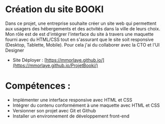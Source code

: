 
# Création du site BOOKI

Dans ce projet, une entreprise souhaite créer un site web qui permettent aux usagers des hébergements et des actvités dans la ville de leurs choix. 
Mon rôle est de est d'intégrer l'interface du site à travers une maquette fourni avec du HTML/CSS tout en s'assurant que le site soit responsive (Desktop, Tablette, Mobile).
Pour cela j'ai du collaborer avec la CTO et l'UI Designer 
- Site Déployer : [https://mmorlaye.github.io/](https://mmorlaye.github.io/ProjetBooki/)


# Compétences : 

 - Implémenter une interface responsive avec HTML et CSS
 - Intégrer du contenu conformément à une maquette avec HTML et CSS
 - Versionner son projet avec Git et Github
 - Installer un environnement de développement front-end
